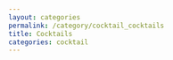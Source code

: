 ```yaml
---
layout: categories
permalink: /category/cocktail_cocktails
title: Cocktails
categories: cocktail
---
```

